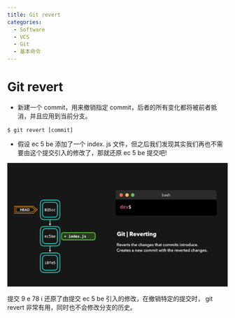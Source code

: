 ```yaml
---
title: Git revert
categories:
  - Software
  - VCS
  - Git
  - 基本命令
---
```

# Git revert

- 新建一个 commit，用来撤销指定 commit，后者的所有变化都将被前者抵消，并且应用到当前分支。

```shell
$ git revert [commit]
```

- 假设 ec 5 be 添加了一个 index. js 文件，但之后我们发现其实我们再也不需要由这个提交引入的修改了，那就还原 ec 5 be 提交吧!

![](https://raw.githubusercontent.com/LuShan123888/Files/main/Pictures/2020-12-10-381df5ae9b3d97906e9235f3723f84a8.gif)

提交 9 e 78 i 还原了由提交 ec 5 be 引入的修改，在撤销特定的提交时， git revert 非常有用，同时也不会修改分支的历史。